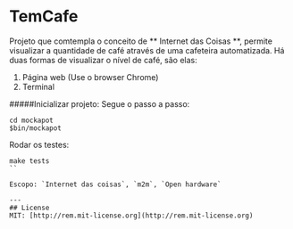 # TemCafe

Projeto que comtempla o conceito de ** Internet das Coisas **, permite visualizar a quantidade de café através de uma cafeteira automatizada. Há duas formas de visualizar o nível de café, são elas:

1. Página web (Use o browser Chrome)
2. Terminal 
 


#####Inicializar projeto:
Segue o passo a passo:

```
cd mockapot
$bin/mockapot

```

Rodar os testes:
```
make tests
``

Escopo: `Internet das coisas`, `m2m`, `Open hardware`

---
## License 
MIT: [http://rem.mit-license.org](http://rem.mit-license.org)

